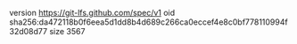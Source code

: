 version https://git-lfs.github.com/spec/v1
oid sha256:da472118b0f6eea5d1dd8b4d689c266ca0eccef4e8c0bf778110994f32d08d77
size 3567
